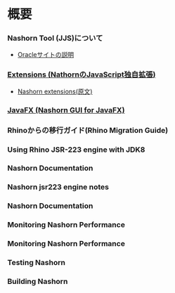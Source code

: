 # 概要

### Nashorn Tool (JJS)について

 + [Oracleサイトの説明](http://docs.oracle.com/javase/8/docs/technotes/tools/unix/jjs.html)

### [Extensions (NathornのJavaScript独自拡張)](https://github.com/MSakamaki/PlayJavaScript/tree/master/Nashorn/Extensions)

 + [Nashorn extensions(原文)](https://wiki.openjdk.java.net/display/Nashorn/Nashorn+extensions)

### [JavaFX (Nashorn GUI for JavaFX)](https://github.com/MSakamaki/PlayJavaScript/tree/master/Nashorn/JavaFx)


### Rhinoからの移行ガイド(Rhino Migration Guide)


### Using Rhino JSR-223 engine with JDK8

### Nashorn Documentation

### Nashorn jsr223 engine notes

### Nashorn Documentation

### Monitoring Nashorn Performance

### Monitoring Nashorn Performance

### Testing Nashorn

### Building Nashorn
  
